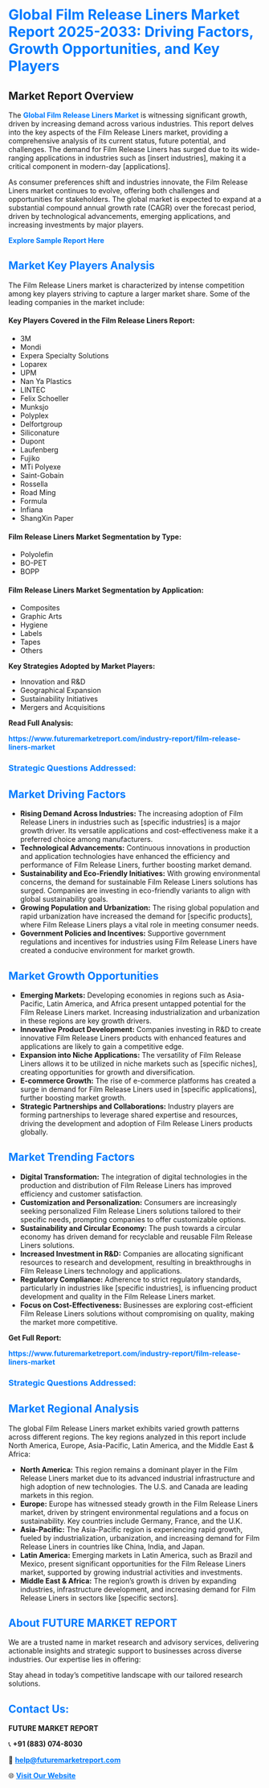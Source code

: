 <h1 style="color: #007BFF;">Global Film Release Liners Market Report 2025-2033: Driving Factors, Growth Opportunities, and Key Players</h1>

<section id="overview">
<h2>Market Report Overview</h2>
<p>The <a href="https://www.futuremarketreport.com/industry-report/film-release-liners-market" style="color: #007BFF; text-decoration: none;"><strong>Global Film Release Liners Market</strong></a> is witnessing significant growth, driven by increasing demand across various industries. This report delves into the key aspects of the Film Release Liners market, providing a comprehensive analysis of its current status, future potential, and challenges. The demand for Film Release Liners has surged due to its wide-ranging applications in industries such as [insert industries], making it a critical component in modern-day [applications].</p>
<p>As consumer preferences shift and industries innovate, the Film Release Liners market continues to evolve, offering both challenges and opportunities for stakeholders. The global market is expected to expand at a substantial compound annual growth rate (CAGR) over the forecast period, driven by technological advancements, emerging applications, and increasing investments by major players.</p>
</section>

<section id="overview">
<p><a href="https://www.futuremarketreport.com/request-sample/reportId=57908" style="color: #007BFF; text-decoration: none;"><strong>Explore Sample Report Here</strong></a></p>
</section>

<section id="key-players">
<h2 style="color: #007BFF;">Market Key Players Analysis</h2>
<p>The Film Release Liners market is characterized by intense competition among key players striving to capture a larger market share. Some of the leading companies in the market include:</p>
<h4>Key Players Covered in the Film Release Liners Report:</h4>
<ul><li>3M</li><li>Mondi</li><li>Expera Specialty Solutions</li><li>Loparex</li><li>UPM</li><li>Nan Ya Plastics</li><li>LINTEC</li><li>Felix Schoeller</li><li>Munksjo</li><li>Polyplex</li><li>Delfortgroup</li><li>Siliconature</li><li>Dupont</li><li>Laufenberg</li><li>Fujiko</li><li>MTi Polyexe</li><li>Saint-Gobain</li><li>Rossella</li><li>Road Ming</li><li>Formula</li><li>Infiana</li><li>ShangXin Paper</li></ul>
<h4>Film Release Liners Market Segmentation by Type:</h4>
<ul><li>Polyolefin</li><li>BO-PET</li><li>BOPP</li></ul>

<h4>Film Release Liners Market Segmentation by Application:</h4>
<ul><li>Composites</li><li>Graphic Arts</li><li>Hygiene</li><li>Labels</li><li>Tapes</li><li>Others</li></ul>
<p><strong>Key Strategies Adopted by Market Players:</strong></p>
<ul>
<li>Innovation and R&D</li>
<li>Geographical Expansion</li>
<li>Sustainability Initiatives</li>
<li>Mergers and Acquisitions</li>
</ul>
</section>

<section>
<p><strong>Read Full Analysis: </strong></p><a href="https://www.futuremarketreport.com/industry-report/film-release-liners-market" style="color: #007BFF; text-decoration: none;"><strong>https://www.futuremarketreport.com/industry-report/film-release-liners-market</strong></a>
<h3 style="color: #007BFF;">Strategic Questions Addressed:</h3>
</section>

<section id="driving-factors">
<h2 style="color: #007BFF;">Market Driving Factors</h2>
<ul>
<li><strong>Rising Demand Across Industries:</strong> The increasing adoption of Film Release Liners in industries such as [specific industries] is a major growth driver. Its versatile applications and cost-effectiveness make it a preferred choice among manufacturers.</li>
<li><strong>Technological Advancements:</strong> Continuous innovations in production and application technologies have enhanced the efficiency and performance of Film Release Liners, further boosting market demand.</li>
<li><strong>Sustainability and Eco-Friendly Initiatives:</strong> With growing environmental concerns, the demand for sustainable Film Release Liners solutions has surged. Companies are investing in eco-friendly variants to align with global sustainability goals.</li>
<li><strong>Growing Population and Urbanization:</strong> The rising global population and rapid urbanization have increased the demand for [specific products], where Film Release Liners plays a vital role in meeting consumer needs.</li>
<li><strong>Government Policies and Incentives:</strong> Supportive government regulations and incentives for industries using Film Release Liners have created a conducive environment for market growth.</li>
</ul>
</section>

<section id="growth-opportunities">
<h2 style="color: #007BFF;">Market Growth Opportunities</h2>
<ul>
<li><strong>Emerging Markets:</strong> Developing economies in regions such as Asia-Pacific, Latin America, and Africa present untapped potential for the Film Release Liners market. Increasing industrialization and urbanization in these regions are key growth drivers.</li>
<li><strong>Innovative Product Development:</strong> Companies investing in R&D to create innovative Film Release Liners products with enhanced features and applications are likely to gain a competitive edge.</li>
<li><strong>Expansion into Niche Applications:</strong> The versatility of Film Release Liners allows it to be utilized in niche markets such as [specific niches], creating opportunities for growth and diversification.</li>
<li><strong>E-commerce Growth:</strong> The rise of e-commerce platforms has created a surge in demand for Film Release Liners used in [specific applications], further boosting market growth.</li>
<li><strong>Strategic Partnerships and Collaborations:</strong> Industry players are forming partnerships to leverage shared expertise and resources, driving the development and adoption of Film Release Liners products globally.</li>
</ul>
</section>

<section id="trending-factors">
<h2 style="color: #007BFF;">Market Trending Factors</h2>
<ul>
<li><strong>Digital Transformation:</strong> The integration of digital technologies in the production and distribution of Film Release Liners has improved efficiency and customer satisfaction.</li>
<li><strong>Customization and Personalization:</strong> Consumers are increasingly seeking personalized Film Release Liners solutions tailored to their specific needs, prompting companies to offer customizable options.</li>
<li><strong>Sustainability and Circular Economy:</strong> The push towards a circular economy has driven demand for recyclable and reusable Film Release Liners solutions.</li>
<li><strong>Increased Investment in R&D:</strong> Companies are allocating significant resources to research and development, resulting in breakthroughs in Film Release Liners technology and applications.</li>
<li><strong>Regulatory Compliance:</strong> Adherence to strict regulatory standards, particularly in industries like [specific industries], is influencing product development and quality in the Film Release Liners market.</li>
<li><strong>Focus on Cost-Effectiveness:</strong> Businesses are exploring cost-efficient Film Release Liners solutions without compromising on quality, making the market more competitive.</li>
</ul>
</section>

<section>
<p><strong>Get Full Report: </strong></p><a href="https://www.futuremarketreport.com/industry-report/film-release-liners-market" style="color: #007BFF; text-decoration: none;"><strong>https://www.futuremarketreport.com/industry-report/film-release-liners-market</strong></a>
<h3 style="color: #007BFF;">Strategic Questions Addressed:</h3>
</section>


<section id="regional-analysis">
<h2 style="color: #007BFF;">Market Regional Analysis</h2>
<p>The global Film Release Liners market exhibits varied growth patterns across different regions. The key regions analyzed in this report include North America, Europe, Asia-Pacific, Latin America, and the Middle East & Africa:</p>
<ul>
<li><strong>North America:</strong> This region remains a dominant player in the Film Release Liners market due to its advanced industrial infrastructure and high adoption of new technologies. The U.S. and Canada are leading markets in this region.</li>
<li><strong>Europe:</strong> Europe has witnessed steady growth in the Film Release Liners market, driven by stringent environmental regulations and a focus on sustainability. Key countries include Germany, France, and the U.K.</li>
<li><strong>Asia-Pacific:</strong> The Asia-Pacific region is experiencing rapid growth, fueled by industrialization, urbanization, and increasing demand for Film Release Liners in countries like China, India, and Japan.</li>
<li><strong>Latin America:</strong> Emerging markets in Latin America, such as Brazil and Mexico, present significant opportunities for the Film Release Liners market, supported by growing industrial activities and investments.</li>
<li><strong>Middle East & Africa:</strong> The region’s growth is driven by expanding industries, infrastructure development, and increasing demand for Film Release Liners in sectors like [specific sectors].</li>
</ul>
</section>

<footer>
<h2 style="color: #007BFF;">About FUTURE MARKET REPORT</h2>
<p>We are a trusted name in market research and advisory services, delivering actionable insights and strategic support to businesses across diverse industries. Our expertise lies in offering:</p>

<p>Stay ahead in today’s competitive landscape with our tailored research solutions.</p>

<h2 style="color: #007BFF;">Contact Us:</h2>
<p><strong>FUTURE MARKET REPORT</strong></p>
<p>📞 <strong>+91 (883) 074-8030</strong></p>
<p>📧 <strong><a href="mailto:help@futuremarketreport.com" style="color: #007BFF;">help@futuremarketreport.com</a></strong></p>
<p>🌐 <strong><a href="https://www.futuremarketreport.com/" style="color: #007BFF;">Visit Our Website</a></strong></p>
</footer>